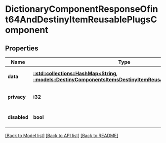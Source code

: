 # DictionaryComponentResponseOfint64AndDestinyItemReusablePlugsComponent

## Properties
Name | Type | Description | Notes
------------ | ------------- | ------------- | -------------
**data** | [**::std::collections::HashMap<String, ::models::DestinyComponentsItemsDestinyItemReusablePlugsComponent>**](Destiny.Components.Items.DestinyItemReusablePlugsComponent.md) |  | [optional] [default to null]
**privacy** | **i32** |  | [optional] [default to null]
**disabled** | **bool** | If true, this component is disabled. | [optional] [default to null]

[[Back to Model list]](../README.md#documentation-for-models) [[Back to API list]](../README.md#documentation-for-api-endpoints) [[Back to README]](../README.md)


